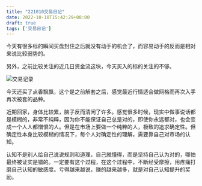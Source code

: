 ```yaml
---
title: "221010交易日记"
date: 2022-10-10T15:42:29+08:00
draft: true
tags: ['交易日记']
---
```



今天有很多标的瞬间买盘封住之后就没有动手的机会了，而容易动手的反而是相对来说比较弱势的。

另外，之前比较关注的近几日资金流这块，今天买入的标的关注的不够。


![交易记录](/images/221010/IMG_7E3B30F77018-1.jpeg)

今天还买了点香飘飘，这个是之前解套之后，感觉最近行情适合做网格而再次入手再次被套的品种。

近期回家，身体比较累，脑子反而清闲了许多。感觉很多时候，现实中做事说话都是模糊的，非常不纯粹，因为你不能保证自己总是对的，即使你永远都对，也会变成一个人人都憎恨的人。但是在市场上要做一个纯粹的人，极致的追求确定性。但确定性本身比较模糊的情况下，每个人对确定性的理解，需要靠自己对市场的认知。

认知不是别人给自己说说规则和道理，自己就懂得，而是坚持自己认为对的，哪怕最终被证实是错的。一定要有这个过程，在这个过程中，不断经受摩擦，用疼痛打磨自己认知的敏感度。亏得越来越说，赚的越来越多，就是对自己认知提升的奖励。
